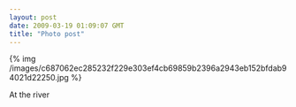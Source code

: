 ```yaml
---
layout: post
date: 2009-03-19 01:09:07 GMT
title: "Photo post"
---
```

{% img /images/c687062ec285232f229e303ef4cb69859b2396a2943eb152bfdab94021d22250.jpg %}

At the river